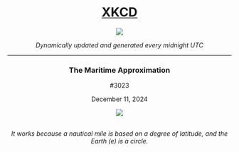 
<h1 align="center"><a href="https://xkcd.com">XKCD</a></h1>
<div align="center">
    <img src="https://img.shields.io/github/last-commit/ShashashankThakur/XKCD?label=last%20updated" />
</div>

<p align="center"><i>Dynamically updated and generated every midnight UTC</i></p>
<hr>
<div align="center">
    <h3><strong>The Maritime Approximation</strong></h3>
    <p>#3023</p>
    <p>December 11, 2024</p>
    <img src="https://imgs.xkcd.com/comics/the_maritime_approximation.png">
    <br></br>
    <p><i>It works because a nautical mile is based on a degree of latitude, and the Earth (e) is a circle.</i></p>
</div>
